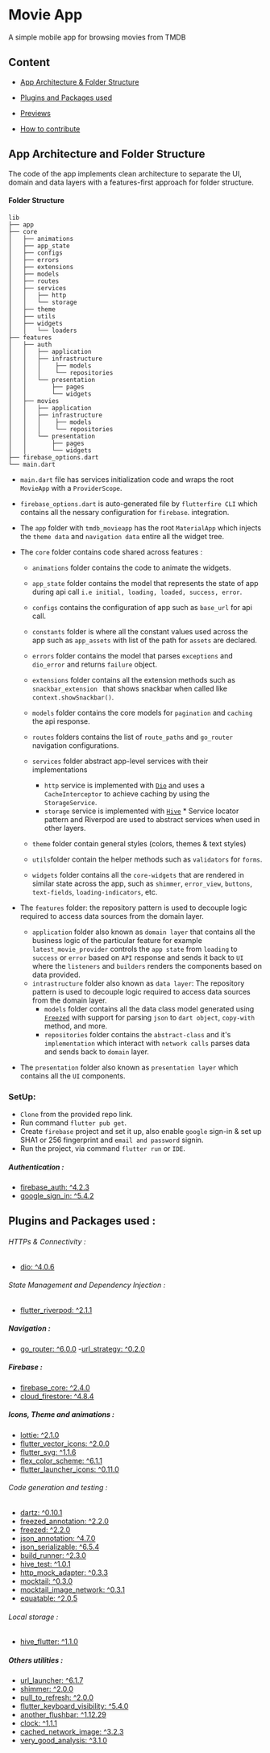 # Movie App

A simple mobile app for browsing movies from TMDB

## Content

- [App Architecture & Folder Structure](#app-architecture-and-folder-structure)

- [Plugins and Packages used](#plugins-and-packages-used)

- [Previews](#previews)
- [How to contribute](#how-to-contribute)

## App Architecture and Folder Structure

The code of the app implements clean architecture to separate the UI, domain and data layers with a features-first approach for folder structure.

#### Folder Structure

```
lib
├── app
├── core
│   ├── animations
│   ├── app_state
│   ├── configs
│   ├── errors
│   ├── extensions
│   ├── models
│   ├── routes
│   ├── services
│   │   ├── http
│   │   └── storage
│   ├── theme
│   ├── utils
│   ├── widgets
│   │   └── loaders
├── features
│   ├── auth
│   │   ├── application
│   │   ├── infrastructure
│   │   │    ├── models
│   │   │    └── repositories
│   │   └── presentation
│   │       ├── pages
│   │       └── widgets
│   ├── movies
│   │   ├── application
│   │   ├── infrastructure
│   │   │    ├── models
│   │   │    └── repositories
│   │   └── presentation
│   │       ├── pages
│   │       └── widgets
├── firebase_options.dart
└── main.dart
```

- `main.dart` file has services initialization code and wraps the root `MovieApp` with a `ProviderScope`.

- `firebase_options.dart` is auto-generated file by `flutterfire CLI` which contains all the nessary configuration for `firebase`.
  integration.

- The `app` folder with `tmdb_movieapp` has the root `MaterialApp` which injects the `theme data` and `navigation data` entire all the widget tree.

- The `core` folder contains code shared across features :

  - `animations` folder contains the code to animate the widgets.
  - `app_state` folder contains the model that represents the state of app during api call `i.e initial, loading, loaded, success, error`.
  - `configs` contains the configuration of app such as `base_url` for api call.
  - `constants` folder is where all the constant values used across the app such as `app_assets` with list of the path for `assets` are declared.
  - `errors` folder contains the model that parses `exceptions` and `dio_error` and returns `failure` object.
  - `extensions` folder contains all the extension methods such as `snackbar_extension ` that shows snackbar when called like `context.showSnackbar()`.
  - `models` folder contains the core models for `pagination` and `caching` the api response.
  - `routes` folders contains the list of `route_paths` and `go_router` navigation configurations.

  - `services` folder abstract app-level services with their implementations
    - `http` service is implemented with [`Dio`](https://pub.dev/packages/dio) and uses a `CacheInterceptor` to achieve caching by using the `StorageService`.
    - `storage` service is implemented with [`Hive`](https://pub.dev/packages/hive_flutter) \* Service locator pattern and Riverpod are used to abstract services when used in other layers.
  - `theme` folder contain general styles (colors, themes & text styles)
  - `utils`folder contain the helper methods such as `validators` for `forms`.
  - `widgets` folder contains all the `core-widgets` that are rendered in similar state across the app, such as `shimmer`, `error_view`, `buttons`, `text-fields`, `loading-indicators`, etc.

- The `features` folder: the repository pattern is used to decouple logic required to access data sources from the domain layer.

  - `application` folder also known as `domain layer` that contains all the business logic of the particular feature for example `latest_movie_provider` controls the `app state` from `loading` to `success` or `error` based on `API` response and sends it back to `UI` where the `listeners` and `builders` renders the components based on data provided.
  - `intrastructure` folder also known as `data layer`: The repository pattern is used to decouple logic required to access data sources from the domain layer.
    - `models` folder contains all the data class model generated using [`Freezed`](https://pub.dev/packages/freezed) with support for parsing `json` to `dart object`, `copy-with` method, and more.
    - `repositories` folder contains the `abstract-class` and it's `implementation` which interact with `network calls` parses data and sends back to `domain` layer.

- The `presentation` folder also known as `presentation layer` which contains all the `UI` components.

### SetUp:

- `Clone` from the provided repo link.
- Run command `flutter pub get`.
- Create `firebase` project and set it up, also enable `google` sign-in & set up SHA1 or 256 fingerprint and `email and password` signin.
- Run the project, via command `flutter run` or `IDE`.

##### Authentication :

- [firebase_auth: ^4.2.3](https://pub.dev/packages/firebase_auth)
- [google_sign_in: ^5.4.2](https://pub.dev/packages/google_sign_in)

## Plugins and Packages used :

###### HTTPs & Connectivity :

- [dio: ^4.0.6](https://pub.dev/packages/dio)

###### State Management and Dependency Injection :

- [flutter_riverpod: ^2.1.1](https://pub.dev/packages/flutter_riverpod)

##### Navigation :

- [go_router: ^6.0.0](https://pub.dev/packages/go_router) -[url_strategy: ^0.2.0](https://pub.dev/packages/url_strategy)

##### Firebase :

- [firebase_core: ^2.4.0](https://pub.dev/packages/firebase_core)
- [cloud_firestore: ^4.8.4](https://pub.dev/packages/cloud_firestore)
##### Icons, Theme and animations :

- [lottie: ^2.1.0](https://pub.dev/packages/lottie)
- [flutter_vector_icons: ^2.0.0](https://pub.dev/packages/flutter_vector_icons)
- [flutter_svg: ^1.1.6](https://pub.dev/packages/flutter_svg)
- [flex_color_scheme: ^6.1.1](https://pub.dev/packages/flex_color_scheme)
- [flutter_launcher_icons: ^0.11.0](https://pub.dev/packages/flutter_launcher_icons)

###### Code generation and testing :

- [dartz: ^0.10.1](https://pub.dev/packages/dartz)
- [freezed_annotation: ^2.2.0](https://pub.dev/packages/freezed_annotation)
- [freezed: ^2.2.0](https://pub.dev/packages/freezed)
- [json_annotation: ^4.7.0](https://pub.dev/packages/json_annotation)
- [json_serializable: ^6.5.4](https://pub.dev/packages/json_serializable)
- [build_runner: ^2.3.0](https://pub.dev/packages/build_runner)
- [hive_test: ^1.0.1](https://pub.dev/packages/hive_test)
- [http_mock_adapter: ^0.3.3](https://pub.dev/packages/http_mock_adapter)
- [mocktail: ^0.3.0](https://pub.dev/packages/mocktail)
- [mocktail_image_network: ^0.3.1](https://pub.dev/packages/mocktail_image_network)
- [equatable: ^2.0.5](https://pub.dev/packages/equatable)

###### Local storage :

- [hive_flutter: ^1.1.0](https://pub.dev/packages/hive_flutter)

##### Others utilities :

- [url_launcher: ^6.1.7](https://pub.dev/packages/url_launcher)
- [shimmer: ^2.0.0](https://pub.dev/packages/shimmer)
- [pull_to_refresh: ^2.0.0](https://pub.dev/packages/pull_to_refresh)
- [flutter_keyboard_visibility: ^5.4.0](https://pub.dev/packages/flutter_keyboard_visibility)
- [another_flushbar: ^1.12.29](https://pub.dev/packages/another_flushbar)
- [clock: ^1.1.1](https://pub.dev/packages/clock)
- [cached_network_image: ^3.2.3](https://pub.dev/packages/cached_network_image)
- [very_good_analysis: ^3.1.0](https://pub.dev/packages/very_good_analysis)
